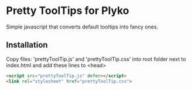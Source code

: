 # Pretty ToolTips for Plyko

Simple javascript that converts default tooltips into fancy ones.

## Installation

Copy files: 'prettyToolTip.js' and 'prettyToolTip.css' into root folder next to index.html and add these lines to \<head\>

```html
<script src="prettyToolTip.js" defer></script>
<link rel="stylesheet" href="prettyToolTip.css"> 
```